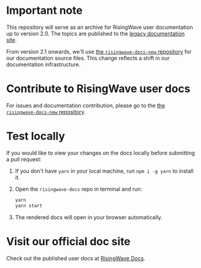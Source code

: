 # Important note

This repository will serve as an archive for RisingWave user documentation up to version 2.0. The topics are published to the [legacy documentation site](https://legacy-docs.risingwave-labs.com/docs/current/intro/).

From version 2.1 onwards, we'll use [the `risingwave-docs-new` repository](https://github.com/risingwavelabs/risingwave-docs-new) for our documentation source files. This change reflects a shift in our documentation infrastructure.

# Contribute to RisingWave user docs

For issues and documentation contribution, please go to the [the `risingwave-docs-new` repository](https://github.com/risingwavelabs/risingwave-docs-new).


# Test locally

If you would like to view your changes on the docs locally before submitting a pull request:

1. If you don't have `yarn` in your local machine, run `npm i -g yarn` to install it.
2. Open the `risingwave-docs` repo in terminal and run:

   ```sh
   yarn
   yarn start
   ```

3. The rendered docs will open in your browser automatically.

# Visit our official doc site

Check out the published user docs at [RisingWave Docs](https://docs.risingwave.com).
